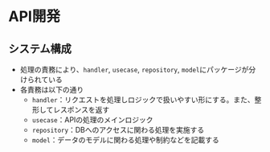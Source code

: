 # API開発

## システム構成
- 処理の責務により、`handler`, `usecase`, `repository`, `model`にパッケージが分けられている
- 各責務は以下の通り
  - `handler`：リクエストを処理しロジックで扱いやすい形にする。また、整形してレスポンスを返す
  - `usecase`：APIの処理のメインロジック
  - `repository`：DBへのアクセスに関わる処理を実施する
  - `model`：データのモデルに関わる処理や制約などを記載する